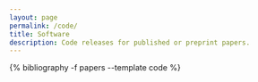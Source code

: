 ```yaml
---
layout: page
permalink: /code/
title: Software
description: Code releases for published or preprint papers.
---
```



<div class="publications">

{% bibliography -f papers --template code %}

</div>
